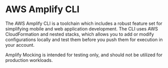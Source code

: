 # AWS Amplify CLI

The AWS Amplify CLI is a toolchain which includes a robust feature set for simplifying mobile and web application development. The CLI uses AWS CloudFormation and nested stacks, which allows you to add or modify configurations locally and test them before you push them for execution in your account.

Amplify Mocking is intended for testing only, and should not be utilized for production workloads. 
